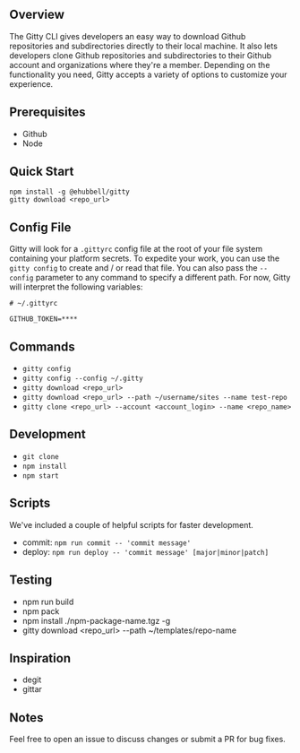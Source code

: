 ## Overview
The Gitty CLI gives developers an easy way to download Github repositories and subdirectories directly to their local machine.
It also lets developers clone Github repositories and subdirectories to their Github account and organizations where they're a member.
Depending on the functionality you need, Gitty accepts a variety of options to customize your experience.

## Prerequisites
- Github
- Node

## Quick Start
```
npm install -g @ehubbell/gitty
gitty download <repo_url>
```

## Config File
Gitty will look for a `.gittyrc` config file at the root of your file system containing your platform secrets.
To expedite your work, you can use the `gitty config` to create and / or read that file.
You can also pass the `--config` parameter to any command to specify a different path.
For now, Gitty will interpret the following variables:

```
# ~/.gittyrc

GITHUB_TOKEN=****
```

## Commands
- `gitty config`
- `gitty config --config ~/.gitty`
- `gitty download <repo_url>`
- `gitty download <repo_url> --path ~/username/sites --name test-repo`
- `gitty clone <repo_url> --account <account_login> --name <repo_name>`

## Development
- `git clone`
- `npm install`
- `npm start`

## Scripts
We've included a couple of helpful scripts for faster development.
- commit: `npm run commit -- 'commit message'`
- deploy: `npm run deploy -- 'commit message' [major|minor|patch]`

## Testing
- npm run build
- npm pack
- npm install ./npm-package-name.tgz -g
- gitty download <repo_url> --path ~/templates/repo-name

## Inspiration
- degit
- gittar

## Notes
Feel free to open an issue to discuss changes or submit a PR for bug fixes.
